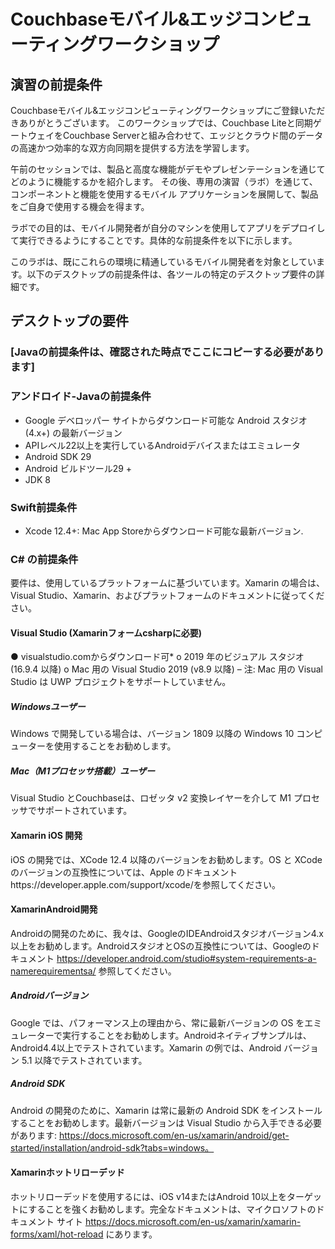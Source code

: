 # Couchbaseモバイル&エッジコンピューティングワークショップ

## 演習の前提条件
Couchbaseモバイル&エッジコンピューティングワークショップにご登録いただきありがとうございます。
このワークショップでは、Couchbase Liteと同期ゲートウェイをCouchbase Serverと組み合わせて、エッジとクラウド間のデータの高速かつ効率的な双方向同期を提供する方法を学習します。

午前のセッションでは、製品と高度な機能がデモやプレゼンテーションを通じてどのように機能するかを紹介します。
その後、専用の演習（ラボ）を通じて、コンポーネントと機能を使用するモバイル アプリケーションを展開して、製品をご自身で使用する機会を得ます。

ラボでの目的は、モバイル開発者が自分のマシンを使用してアプリをデプロイして実行できるようにすることです。具体的な前提条件を以下に示します。


このラボは、既にこれらの環境に精通しているモバイル開発者を対象としています。以下のデスクトップの前提条件は、各ツールの特定のデスクトップ要件の詳細です。


## デスクトップの要件

### [Javaの前提条件は、確認された時点でここにコピーする必要があります]

### アンドロイド-Javaの前提条件

-	Google デベロッパー サイトからダウンロード可能な Android スタジオ (4.x+) の最新バージョン
-	APIレベル22以上を実行しているAndroidデバイスまたはエミュレータ
-	Android SDK 29
-	Android ビルドツール29 +
-	JDK 8

### Swift前提条件
-	Xcode 12.4+: Mac App Storeからダウンロード可能な最新バージョン.

### C# の前提条件
要件は、使用しているプラットフォームに基づいています。Xamarin の場合は、Visual Studio、Xamarin、およびプラットフォームのドキュメントに従ってください。

#### Visual Studio (Xamarinフォームcsharpに必要)
●	visualstudio.comからダウンロード可*
o	2019 年のビジュアル スタジオ (16.9.4 以降)
o	Mac 用の Visual Studio 2019 (v8.9 以降) – 注: Mac 用の Visual Studio は UWP プロジェクトをサポートしていません。
##### Windowsユーザー
Windows で開発している場合は、バージョン 1809 以降の Windows 10 コンピューターを使用することをお勧めします。

##### Mac（M1プロセッサ搭載）ユーザー
Visual Studio とCouchbaseは、ロゼッタ v2 変換レイヤーを介して M1 プロセッサでサポートされています。

#### Xamarin iOS 開発
iOS の開発では、XCode 12.4 以降のバージョンをお勧めします。OS と XCode のバージョンの互換性については、Apple のドキュメントhttps://developer.apple.com/support/xcode/を参照してください。

#### XamarinAndroid開発
Androidの開発のために、我々は、GoogleのIDEAndroidスタジオバージョン4.x以上をお勧めします。AndroidスタジオとOSの互換性については、Googleのドキュメント https://developer.android.com/studio#system-requirements-a-namerequirementsa/ 参照してください。

##### Androidバージョン
Google では、パフォーマンス上の理由から、常に最新バージョンの OS をエミュレーターで実行することをお勧めします。Androidネイティブサンプルは、Android4.4以上でテストされています。Xamarin の例では、Android バージョン 5.1 以降でテストされています。

##### Android SDK
Android の開発のために、Xamarin は常に最新の Android SDK をインストールすることをお勧めします。最新バージョンは Visual Studio から入手できる必要があります: https://docs.microsoft.com/en-us/xamarin/android/get-started/installation/android-sdk?tabs=windows。

#### Xamarinホットリローデッド
ホットリローデッドを使用するには、iOS v14またはAndroid 10以上をターゲットにすることを強くお勧めします。完全なドキュメントは、マイクロソフトのドキュメント サイト https://docs.microsoft.com/en-us/xamarin/xamarin-forms/xaml/hot-reload にあります。


